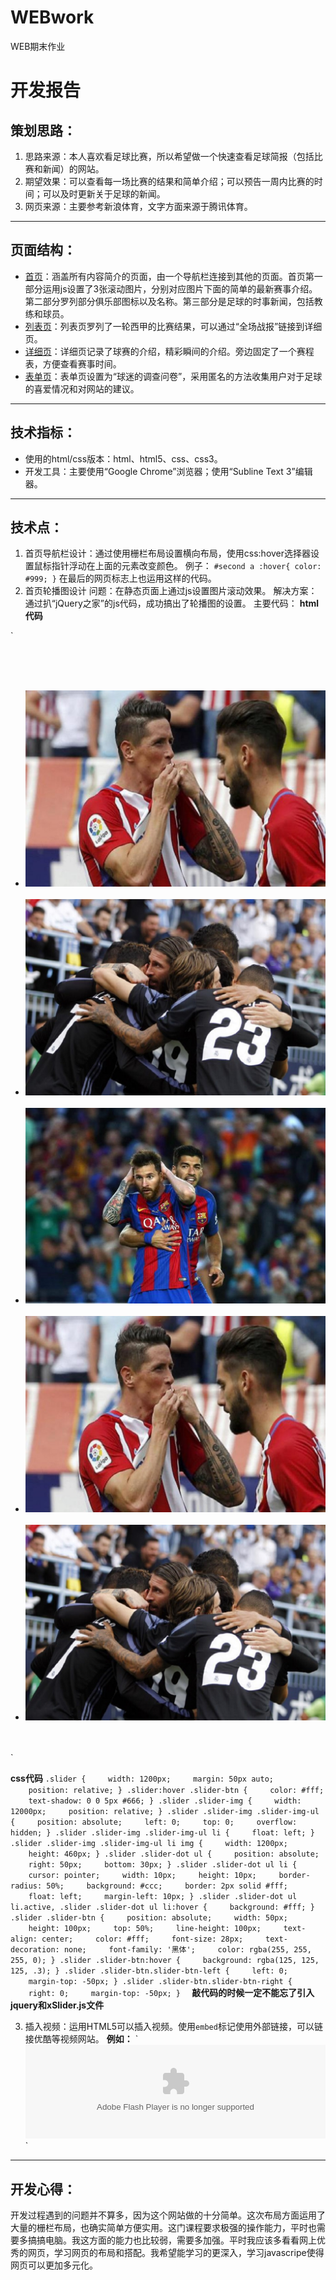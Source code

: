 # WEBwork
WEB期末作业

# 开发报告
## 策划思路：

 1. 思路来源：本人喜欢看足球比赛，所以希望做一个快速查看足球简报（包括比赛和新闻）的网站。
 2. 期望效果：可以查看每一场比赛的结果和简单介绍；可以预告一周内比赛的时间；可以及时更新关于足球的新闻。
 3. 网页来源：主要参考新浪体育，文字方面来源于腾讯体育。


----------
## 页面结构：

 - [首页][1]：涵盖所有内容简介的页面，由一个导航栏连接到其他的页面。首页第一部分运用js设置了3张滚动图片，分别对应图片下面的简单的最新赛事介绍。第二部分罗列部分俱乐部图标以及名称。第三部分是足球的时事新闻，包括教练和球员。
 - [列表页][2]：列表页罗列了一轮西甲的比赛结果，可以通过“全场战报”链接到详细页。
 - [详细页][3]：详细页记录了球赛的介绍，精彩瞬间的介绍。旁边固定了一个赛程表，方便查看赛事时间。
 - [表单页][4]：表单页设置为“球迷的调查问卷”，采用匿名的方法收集用户对于足球的喜爱情况和对网站的建议。


----------
## 技术指标：

 - 使用的html/css版本：html、html5、css、css3。
 - 开发工具：主要使用“Google Chrome”浏览器；使用“Subline Text 3”编辑器。
 


----------
## 技术点：

 1. 首页导航栏设计：通过使用栅栏布局设置横向布局，使用css:hover选择器设置鼠标指针浮动在上面的元素改变颜色。
例子：
`#second a :hover{ color: #999; }`
在最后的网页标志上也运用这样的代码。
 2. 首页轮播图设计
 问题：在静态页面上通过js设置图片滚动效果。
 解决方案：通过扒“jQuery之家”的js代码，成功搞出了轮播图的设置。
主要代码：
**html代码**

   ` 
   <div class="slider">
  <div class="slider-img">
    <ul class="slider-img-ul">
      <li><img src="./img/imagesslider-3.jpg"></li>
      <li><img src="./img/imagesslider-1.jpg"></li>
      <li><img src="./img/imagesslider-2.jpg"></li>
      <li><img src="./img/imagesslider-3.jpg"></li>
      <li><img src="./img/imagesslider-1.jpg"></li>
    </ul>
  </div>
</div> ` 

**css代码**
`
    .slider {
    width: 1200px;
    margin: 50px auto;
    position: relative;
}
.slider:hover .slider-btn {
    color: #fff;
    text-shadow: 0 0 5px #666;
}
.slider .slider-img {
    width: 12000px;
    position: relative;
}
.slider .slider-img .slider-img-ul {
    position: absolute;
    left: 0;
    top: 0;
    overflow: hidden;
}
.slider .slider-img .slider-img-ul li {
    float: left;
}
.slider .slider-img .slider-img-ul li img {
    width: 1200px;
    height: 460px;
}
.slider .slider-dot ul {
    position: absolute;
    right: 50px;
    bottom: 30px;
}
.slider .slider-dot ul li {
    cursor: pointer;
    width: 10px;
    height: 10px;
    border-radius: 50%;
    background: #ccc;
    border: 2px solid #fff;
    float: left;
    margin-left: 10px;
}
.slider .slider-dot ul li.active, .slider .slider-dot ul li:hover {
    background: #fff;
}
.slider .slider-btn {
    position: absolute;
    width: 50px;
    height: 100px;
    top: 50%;
    line-height: 100px;
    text-align: center;
    color: #fff;
    font-size: 28px;
    text-decoration: none;
    font-family: '黑体';
    color: rgba(255, 255, 255, 0);
}
.slider .slider-btn:hover {
    background: rgba(125, 125, 125, .3);
}
.slider .slider-btn.slider-btn-left {
    left: 0;
    margin-top: -50px;
}
.slider .slider-btn.slider-btn-right {
    right: 0;
    margin-top: -50px;
}   `
**敲代码的时候一定不能忘了引入jquery和xSlider.js文件**

 3. 插入视频：运用HTML5可以插入视频。使用`embed`标记使用外部链接，可以链接优酷等视频网站。
 **例如：**
` <div class="grid_4">
		<embed src="http://video.sina.com.cn/share/video/251070522.swf" 
    controls=playbutton width="100%" type="application/x-shockwave-flash"></embed>
	</div> `

 


----------
## 开发心得：
开发过程遇到的问题并不算多，因为这个网站做的十分简单。这次布局方面运用了大量的栅栏布局，也确实简单方便实用。这门课程要求极强的操作能力，平时也需要多搞搞电脑。我这方面的能力也比较弱，需要多加强。平时我应该多看看网上优秀的网页，学习网页的布局和搭配。我希望能学习的更深入，学习javascripe使得网页可以更加多元化。


  [1]: index.html
  [2]: list.html
  [3]: minute.html
  [4]: form.html
